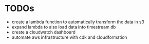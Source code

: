# TODOs
* create a lambda function to automatically transform the data in s3
* expand lambda to also load data into timestream db
* create a cloudwatch dashboard
* automate aws infrastructure with cdk and cloudformation